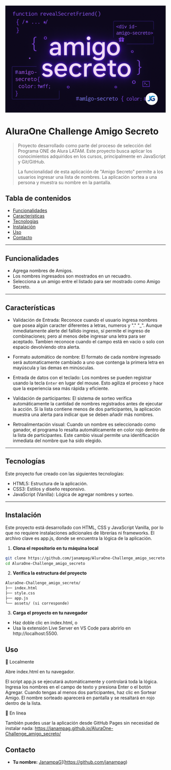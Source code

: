![Imagen principal](20-8-2025_amigo_secreto_portada.png)
# AluraOne Challenge Amigo Secreto
> Proyecto desarrollado como parte del proceso de selección del Programa ONE de Alura LATAM. Este proyecto busca aplicar los conocimientos adquiridos en los cursos, principalmente en JavaScript y Git/GitHub.
>
> La funcionalidad de esta aplicación de "Amigo Secreto" permite a los usuarios ingresar una lista de nombres. La aplicación sortea a una persona y muestra su nombre en la pantalla.

## Tabla de contenidos
- [Funcionalidades](#funcionalidades)
- [Características](#características)
- [Tecnologías](#tecnologías)
- [Instalación](#instalación)
- [Uso](#uso)
- [Contacto](#contacto)

---

## Funcionalidades
* Agrega nombres de Amigos.
* Los nombres ingresados son mostrados en un recuadro. 
* Selecciona a un amigo entre el listado para ser mostrado como Amigo Secreto.

---

## Características
* Validación de Entrada: Reconoce cuando el usuario ingresa nombres que posea algún caracter diferentes a letras, numeros y "." "_". Aunque inmediatamente alerte del fallido ingreso, sí permite el ingreso de combinaciones; pero al menos debe ingresar una letra para ser aceptado. Tambien reconoce cuando el campo está en vacio o solo con espacio devolviendo otra alerta.
  
* Formato automático de nombre: El formato de cada nombre ingresado será automaticamente cambiado a uno que contenga la primera letra en mayúscula y las demas en minúsculas.

* Entrada de datos con el teclado: Los nombres se pueden registrar usando la tecla `Enter` en lugar del mouse. Esto agiliza el proceso y hace que la experiencia sea más rápida y eficiente.
  
* Validación de participantes: El sistema de sorteo verifica automáticamente la cantidad de nombres registrados antes de ejecutar la acción. Si la lista contiene menos de dos participantes, la aplicación muestra una alerta para indicar que se deben añadir más nombres.

* Retroalimentación visual: Cuando un nombre es seleccionado como ganador, el programa lo resalta automáticamente en color rojo dentro de la lista de participantes. Este cambio visual permite una identificación inmediata del nombre que ha sido elegido.

---

## Tecnologías
Este proyecto fue creado con las siguientes tecnologías:
* HTML5: Estructura de la aplicación.
* CSS3: Estilos y diseño responsivo.
* JavaScript (Vanilla): Lógica de agregar nombres y sorteo.

---

## Instalación

Este proyecto está desarrollado con HTML, CSS y JavaScript Vanilla, por lo que no requiere instalaciones adicionales de librerías ni frameworks.
El archivo clave es app.js, donde se encuentra la lógica de la aplicación.

1. **Clona el repositorio en tu máquina local**
```sh
git clone https://github.com/janampag/AluraOne-Challenge_amigo_secreto.git
cd AluraOne-Challenge_amigo_secreto
```
2. **Verifica la estructura del proyecto**
```
AluraOne-Challenge_amigo_secreto/
├── index.html
├── style.css
├── app.js
└── assets/ (si corresponde)
```
3. **Carga el proyecto en tu navegador**

* Haz doble clic en index.html, o
* Usa la extensión Live Server en VS Code para abrirlo en http://localhost:5500.

## Uso
🔹 Localmente

Abre index.html en tu navegador.

El script app.js se ejecutará automáticamente y controlará toda la lógica.
Ingresa los nombres en el campo de texto y presiona Enter o el botón Agregar.
Cuando tengas al menos dos participantes, haz clic en Sortear Amigo.
El nombre sorteado aparecerá en pantalla y se resaltará en rojo dentro de la lista.

🔹 En línea

También puedes usar la aplicación desde GitHub Pages sin necesidad de instalar nada:
https://janampag.github.io/AluraOne-Challenge_amigo_secreto/

## Contacto
* **Tu nombre:** [JanampaG](https://github.com/tu_usuario_de_github)](https://github.com/janampag)
